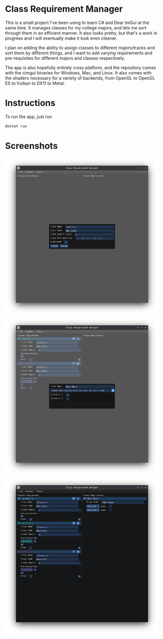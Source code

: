 # Class Requirement Manager

This is a small project I've been using to learn C# and Dear ImGui at the same time. It manages classes for my college majors, and lets me sort through them in an efficient manner. It also looks pretty, but that's a work in progress and I will eventually make it look even cleaner.

I plan on adding the ability to assign classes to different majors/tracks and sort them by different things, and I want to add varying requirements and pre-requisites for different majors and classes respectively.

The app is also hopefully entirely cross platform, and the repository comes with the cimgui binaries for Windows, Mac, and Linux. It also comes with the shaders necessary for a variety of backends, from OpenGL to OpenGL ES to Vulkan to DX11 to Metal.

# Instructions
To run the app, just run
```sh
dotnet run
```

# Screenshots
![Class adding UI](./Screenshots/AddClassUI.png)
![Track adding UI](./Screenshots/AddTrackUI.png)
![Full UI](./Screenshots/FullUI.png)